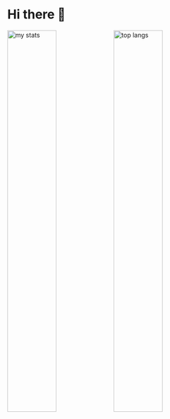 # Hi there 👋
<img alt="my stats" aling="left" width="47%" src="https://github-readme-stats.vercel.app/api?username=EduHoff&show_icons=true)"/>
<img alt="top langs" aling="left" width="47%" src="https://github-readme-stats.vercel.app/api/top-langs/?username=EduHoff"/>

<!--https://github.com/anuraghazra/github-readme-stats-->

